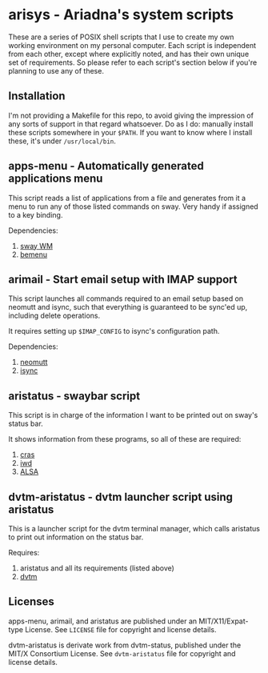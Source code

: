 # arisys - Ariadna's system scripts

These are a series of POSIX shell scripts that I use to create my own working 
environment on my personal computer. Each script is independent from each 
other, except where explicitly noted, and has their own unique set of 
requirements. So please refer to each script's section below if you're planning 
to use any of these.

## Installation

I'm not providing a Makefile for this repo, to avoid giving the impression of
any sorts of support in that regard whatsoever. Do as I do: manually install 
these scripts somewhere in your ``$PATH``. If you want to know where I install
these, it's under ``/usr/local/bin``.

## apps-menu - Automatically generated applications menu

This script reads a list of applications from a file and generates from it a 
menu to run any of those listed commands on sway. Very handy if assigned to a 
key binding.

Dependencies:
1. [sway WM](https://swaywm.org/)
2. [bemenu](https://github.com/Cloudef/bemenu)

## arimail - Start email setup with IMAP support

This script launches all commands required to an email setup based on neomutt
and isync, such that everything is guaranteed to be sync'ed up, including
delete operations.

It requires setting up ``$IMAP_CONFIG`` to isync's configuration path.

Dependencies:
1. [neomutt](https://neomutt.org)
2. [isync](https://isync.sourceforge.io/)

## aristatus - swaybar script

This script is in charge of the information I want to be printed out on sway's
status bar.

It shows information from these programs, so all of these are required:
1. [cras](https://sr.ht/~arivigo/cras)
2. [iwd](https://iwd.wiki.kernel.org/)
3. [ALSA](https://www.alsa-project.org)

## dvtm-aristatus - dvtm launcher script using aristatus

This is a launcher script for the dvtm terminal manager, which calls aristatus
to print out information on the status bar.

Requires:
1. aristatus and all its requirements (listed above)
2. [dvtm](https://www.brain-dump.org/projects/dvtm/)

## Licenses

apps-menu, arimail, and aristatus are published under an MIT/X11/Expat-type
License. See ``LICENSE`` file for copyright and license details.

dvtm-aristatus is derivate work from dvtm-status, published under the MIT/X
Consortium License. See ``dvtm-aristatus`` file for copyright and license 
details.
